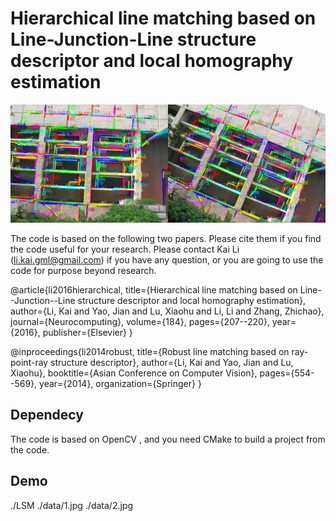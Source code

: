 
# Hierarchical line matching based on Line-Junction-Line structure descriptor and local homography estimation


![Demo](./data/result.jpg "result")

The code is based on the following two papers. Please cite them if you find the code useful for your research. Please contact Kai Li (li.kai.gml@gmail.com) if you have any question, or you are going to use the code for purpose beyond research.

@article{li2016hierarchical,
  title={Hierarchical line matching based on Line--Junction--Line structure descriptor and local homography estimation},
  author={Li, Kai and Yao, Jian and Lu, Xiaohu and Li, Li and Zhang, Zhichao},
  journal={Neurocomputing},
  volume={184},
  pages={207--220},
  year={2016},
  publisher={Elsevier}
}

@inproceedings{li2014robust,
  title={Robust line matching based on ray-point-ray structure descriptor},
  author={Li, Kai and Yao, Jian and Lu, Xiaohu},
  booktitle={Asian Conference on Computer Vision},
  pages={554--569},
  year={2014},
  organization={Springer}
}

## Dependecy

The code is based on OpenCV , and you need CMake to build a project from the code.

## Demo

./LSM ./data/1.jpg ./data/2.jpg




